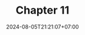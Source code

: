 ---
weight: 1900
title: "Chapter 11"
description: "Structures, Unions, and Enumerations"
icon: "article"
date: "2024-08-05T21:21:07+07:00"
lastmod: "2024-08-05T21:21:07+07:00"
draft: true
toc: true
---